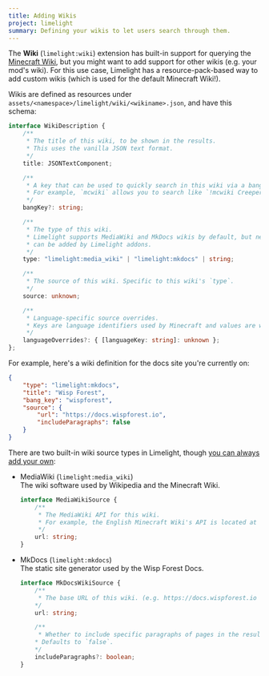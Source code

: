 ```yaml
---
title: Adding Wikis
project: limelight
summary: Defining your wikis to let users search through them.
---
```


The **Wiki** (`limelight:wiki`) extension has built-in support for querying the
[Minecraft Wiki](https://minecraft.wiki), but you might want to add support for other wikis (e.g. your
mod's wiki). For this use case, Limelight has a resource-pack-based way to add custom wikis (which is
used for the default Minecraft Wiki!).

Wikis are defined as resources under `assets/<namespace>/limelight/wiki/<wikiname>.json`, and have this
schema:
```typescript
interface WikiDescription {
    /**
     * The title of this wiki, to be shown in the results.
     * This uses the vanilla JSON text format.
     */
    title: JSONTextComponent;

    /**
     * A key that can be used to quickly search in this wiki via a bang.
     * For example, `mcwiki` allows you to search like `!mcwiki Creeper`
     */
    bangKey?: string;

    /**
     * The type of this wiki.
     * Limelight supports MediaWiki and MkDocs wikis by default, but new wiki sources
     * can be added by Limelight addons.
     */
    type: "limelight:media_wiki" | "limelight:mkdocs" | string;

    /**
     * The source of this wiki. Specific to this wiki's `type`.
     */
    source: unknown;

    /**
     * Language-specific source overrides.
     * Keys are language identifiers used by Minecraft and values are wiki sources.
     */
    languageOverrides?: { [languageKey: string]: unknown };
};
```

For example, here's a wiki definition for the docs site you're currently on:
```json title="assets/example-pack/limelight/wiki/wisp_forest.json"
{
    "type": "limelight:mkdocs",
    "title": "Wisp Forest",
    "bang_key": "wispforest",
    "source": {
        "url": "https://docs.wispforest.io",
        "includeParagraphs": false
    }
}
```

There are two built-in wiki source types in Limelight, though [you can always add your own](../extending/adding_wiki_sources.md):

- MediaWiki (`limelight:media_wiki`)  
    The wiki software used by Wikipedia and the Minecraft Wiki.
    ```typescript
    interface MediaWikiSource {
        /**
         * The MediaWiki API for this wiki.
         * For example, the English Minecraft Wiki's API is located at https://minecraft.wiki/api.php
         */
        url: string;
    }
    ```
- MkDocs (`limelight:mkdocs`)  
    The static site generator used by the Wisp Forest Docs.
    ```typescript
    interface MkDocsWikiSource {
        /**
         * The base URL of this wiki. (e.g. https://docs.wispforest.io for these docs)
        */
        url: string;

        /**
         * Whether to include specific paragraphs of pages in the results.
        * Defaults to `false`.
        */
        includeParagraphs?: boolean;
    }
    ```